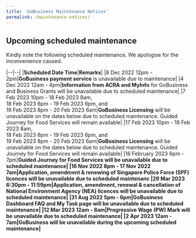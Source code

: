 ```yaml
---
title: 'GoBusiness Maintenance Notices'
permalink: /maintenance-notices/
---
```


## Upcoming scheduled maintenance

Kindly note the following scheduled maintenance. We apologise for the inconvenience caused.

|--|--|
|<b>Scheduled Date Time</b>|<b>Remarks</b>|
|8 Dec 2022 12pm - 2pm|<b>GoBusiness payment service</b> is unavailable due to maintenance|
|4 Dec 2022 12am - 4pm|<b>Information from ACRA and MyInfo</b> for GoBusiness and Business Grants will be unavailable due to scheduled maintenance|
|7 Feb 2023 10pm - 18 Feb 2023 8am,<br>18 Feb 2023 6pm - 19 Feb 2023 6pm, and<br>19 Feb 2023 8pm - 20 Feb 2023 6am|<b>GoBusiness Licensing</b> will be unavailable on the dates below due to scheduled maintenance. Guided Journey for Food Services will remain available|
|17 Feb 2023 10pm - 18 Feb 2023 8am,<br>18 Feb 2023 6pm - 19 Feb 2023 6pm, and<br>19 Feb 2023 8pm - 20 Feb 2023 6am|<b>GoBusiness Licensing</b> will be unavailable on the dates below due to scheduled maintenance. Guided Journey for Food Services will remain available|
|16 February 2023 6pm - 7pm|<b>Guided Journey for Food Services<b> will be unavailable due to scheduled maintenance|
|16 Nov 2022 8pm - 17 Nov 2022 7am|Application, amendment & renewing of <b>Singapore Police Force (SPF) licences</b> will be unavailable due to scheduled maintenanc
|29 Mar 2023 6:30pm - 11:59pm|Application, amendment, renewal & cancellation of <b>National Environment Agency (NEA)</b> licences will be unavailable due to scheduled maintenance|
|31 Aug 2022 5pm - 6pm|GoBusiness Dashboard FAQ and My Task page</b> will be unavailable due to scheduled maintenance|
|12 Mar 2023 12am - 8am|<b>Progressive Wage (PW) Mark</b> will be unavailable due to scheduled maintenance|
|2 Apr 2023 12am - 7am|<b>GoBusiness will be unavailable during the upcoming scheduled maintenance</b>|


<script src="/jquery/jquery.min.js"></script>
<script src="/jquery/resize-tables.js"></script>
